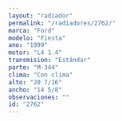 ```yaml
---
layout: "radiador"
permalink: "/radiadores/2762/"
marca: "Ford"
modelo: "Fiesta"
ano: "1999"
motor: "L4 1.4"
transmision: "Estándar"
parte: "M-344"
clima: "Con clima"
alto: "20 7/16"
ancho: "14 5/8"
observaciones: ""
id: "2762"
---
```


